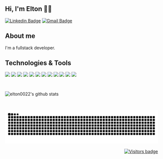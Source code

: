## Hi, I'm Elton 👋😄


[![Linkedin Badge](https://img.shields.io/badge/-LinkedIn-blue?style=flat-square&logo=Linkedin&logoColor=white&link=https://www.linkedin.com/in/elton-rodrigues-dev/)](https://www.linkedin.com/in/elton-rodrigues-dev/)
[![Gmail Badge](https://img.shields.io/badge/-eltonrodrigues0022.er@gmail.com-dc3545?style=flat-square&logo=Gmail&logoColor=white&link=mailto:eltonrodrigues0022.er@gmail.com)](mailto:eltonrodrigues0022.er@gmail.com)

## About me
I'm a fullstack developer.
## Technologies & Tools
<p>
   <img src="https://img.shields.io/static/v1?style=flat&logo=javascript&logoColor=white&label=Language&message=JavaScript&color=blueviolet">
   <img src="https://img.shields.io/static/v1?style=flat&logo=typescript&logoColor=white&label=Language&message=TypeScript&color=blueviolet">
   <img src="https://img.shields.io/static/v1?style=flat&logo=java&logoColor=white&label=Language&message=Java&color=blueviolet">
   <img src="https://img.shields.io/static/v1?style=flat&logo=react&logoColor=white&label=Library&message=ReactJS&color=blueviolet">
   <img src="https://img.shields.io/static/v1?style=flat&logo=react.native&logoColor=white&label=Library&message=ReactNative&color=blueviolet">
   <img src="https://img.shields.io/static/v1?style=flat&logo=vue.js&logoColor=white&label=Framework&message=Vue&color=blueviolet">
   <img src="https://img.shields.io/static/v1?style=flat&logo=angular&logoColor=white&label=Framework&message=Angular&color=blueviolet">
   <img src="https://img.shields.io/static/v1?style=flat&logo=ionic&logoColor=white&label=Framework&message=Ionic&color=blueviolet">
   <img src="https://img.shields.io/static/v1?style=flat&logo=spring&logoColor=white&label=Framework&message=Spring&color=blueviolet">
   <img src="https://img.shields.io/static/v1?style=flat&logo=node.js&logoColor=white&label=Technology&message=Node.js&color=blueviolet">
   <img src="https://img.shields.io/static/v1?style=flat&logo=mysql&logoColor=white&label=DataBase&message=MySQL&color=blueviolet">
   <img src="https://img.shields.io/static/v1?style=flat&logo=mongodb&logoColor=white&label=DataBase&message=MongoDB&color=blueviolet">
</p>

<br/>

<p align="left">
    <img src="https://github-readme-stats.vercel.app/api?username=elton0022&show_icons=true&theme=buefy" alt="elton0022's github stats" />
</p>

<br/>

 ![Snake animation](https://github.com/elton0022/elton0022/blob/output/github-contribution-grid-snake.svg)

<p align="right">
  <a href="https://badges.pufler.dev">
      <img src="https://badges.pufler.dev/visits/elton0022/elton0022" alt="Visitors badge" />
   </a>
</p>
